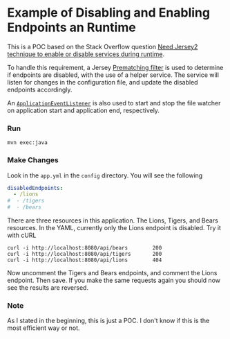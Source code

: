 Example of Disabling and Enabling Endpoints an Runtime
======================================================

This is a POC based on the Stack Overflow question
[Need Jersey2 technique to enable or disable services during runtime][1].

To handle this requirement, a Jersey [Prematching filter][2] is used to determine
if endpoints are disabled, with the use of a helper service. The service will
listen for changes in the configuration file, and update the disabled endpoints accordingly.

An [`ApplicationEventListener`][3] is also used to start and stop the file watcher
on application start and application end, respectively.

### Run

```
mvn exec:java
```

### Make Changes

Look in the `app.yml` in the `config` directory. You will see the following

```yaml
disabledEndpoints:
  - /lions
#  - /tigers
#  - /bears
```

There are three resources in this application. The Lions, Tigers, and Bears resources.
In the YAML, currently only the Lions endpoint is disabled. Try it with cURL

```
curl -i http://localhost:8080/api/bears        200
curl -i http://localhost:8080/api/tigers       200
curl -i http://localhost:8080/api/lions        404
```

Now uncomment the Tigers and Bears endpoints, and comment the Lions endpoint. Then save.
If you make the same requests again you should now see the results are reversed.

### Note

As I stated in the beginning, this is just a POC. I don't know if this is the
most efficient way or not.


[1]: http://stackoverflow.com/q/43614223/2587435
[2]: https://jersey.java.net/documentation/latest/user-guide.html#d0e9766
[3]: https://jersey.java.net/documentation/latest/user-guide.html#d0e15956